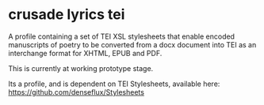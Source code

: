 crusade lyrics tei
==================

A profile containing a set of TEI XSL stylesheets that enable encoded manuscripts of poetry to be converted from a docx document into TEI as an interchange format for XHTML, EPUB and PDF.

This is currently at working prototype stage.

Its a profile, and is dependent on TEI Stylesheets, available here:
https://github.com/denseflux/Stylesheets
